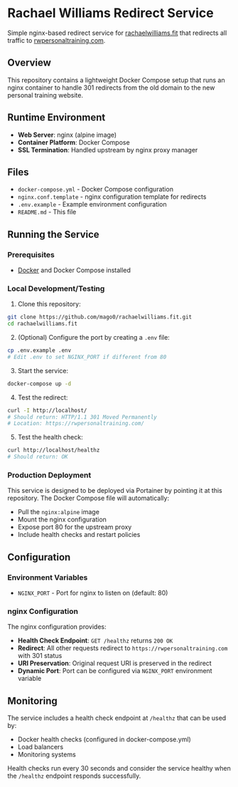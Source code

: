 # Rachael Williams Redirect Service

Simple nginx-based redirect service for [rachaelwilliams.fit](https://rachaelwilliams.fit) that redirects all traffic to [rwpersonaltraining.com](https://rwpersonaltraining.com).

## Overview

This repository contains a lightweight Docker Compose setup that runs an nginx container to handle 301 redirects from the old domain to the new personal training website.

## Runtime Environment

- **Web Server**: nginx (alpine image)
- **Container Platform**: Docker Compose
- **SSL Termination**: Handled upstream by nginx proxy manager

## Files

- `docker-compose.yml` - Docker Compose configuration
- `nginx.conf.template` - nginx configuration template for redirects
- `.env.example` - Example environment configuration
- `README.md` - This file

## Running the Service

### Prerequisites

- [Docker](https://docs.docker.com/get-docker/) and Docker Compose installed

### Local Development/Testing

1. Clone this repository:
```bash
git clone https://github.com/mago0/rachaelwilliams.fit.git
cd rachaelwilliams.fit
```

2. (Optional) Configure the port by creating a `.env` file:
```bash
cp .env.example .env
# Edit .env to set NGINX_PORT if different from 80
```

3. Start the service:
```bash
docker-compose up -d
```

4. Test the redirect:
```bash
curl -I http://localhost/
# Should return: HTTP/1.1 301 Moved Permanently
# Location: https://rwpersonaltraining.com/
```

5. Test the health check:
```bash
curl http://localhost/healthz
# Should return: OK
```

### Production Deployment

This service is designed to be deployed via Portainer by pointing it at this repository. The Docker Compose file will automatically:

- Pull the `nginx:alpine` image
- Mount the nginx configuration
- Expose port 80 for the upstream proxy
- Include health checks and restart policies

## Configuration

### Environment Variables

- `NGINX_PORT` - Port for nginx to listen on (default: 80)

### nginx Configuration

The nginx configuration provides:

- **Health Check Endpoint**: `GET /healthz` returns `200 OK`
- **Redirect**: All other requests redirect to `https://rwpersonaltraining.com` with 301 status
- **URI Preservation**: Original request URI is preserved in the redirect
- **Dynamic Port**: Port can be configured via `NGINX_PORT` environment variable

## Monitoring

The service includes a health check endpoint at `/healthz` that can be used by:
- Docker health checks (configured in docker-compose.yml)
- Load balancers
- Monitoring systems

Health checks run every 30 seconds and consider the service healthy when the `/healthz` endpoint responds successfully.
